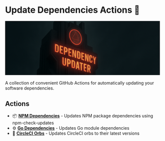 # Update Dependencies Actions :arrows_counterclockwise:
![Logo](docs/logo.png)

A collection of convenient GitHub Actions for automatically updating your software dependencies.

## Actions

- :package: **[NPM Dependencies](./npm/README.md)** - Updates NPM package dependencies using npm-check-updates
- :gear: **[Go Dependencies](./golang/README.md)** - Updates Go module dependencies
- :arrows_counterclockwise: **[CircleCI Orbs](./circleci-orbs/README.md)** - Updates CircleCI orbs to their latest versions
